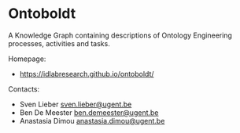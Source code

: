 Ontoboldt
===

A Knowledge Graph containing descriptions of Ontology Engineering processes, activities and tasks.

Homepage:
* https://idlabresearch.github.io/ontoboldt/

Contacts:
* Sven Lieber <sven.lieber@ugent.be>
* Ben De Meester <ben.demeester@ugent.be>
* Anastasia Dimou <anastasia.dimou@ugent.be>
